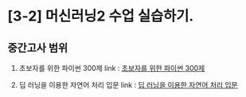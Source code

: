 # [3-2] 머신러닝2 수업 실습하기.

## 중간고사 범위

1. 초보자를 위한 파이썬 300제
link : [초보자를 위한 파이썬 300제](https://wikidocs.net/book/922)

2. 딥 러닝을 이용한 자연어 처리 입문
link : [딥 러닝을 이용한 자연어 처리 입문](https://wikidocs.net/book/2155)
